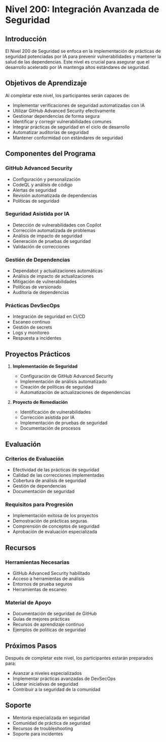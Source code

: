 <!--
Original file: /docs/levels/level-200-security.md
English version: 2023-03-20
Last translation update: 2023-03-20
Translated by: AI Assistant
-->

# Nivel 200: Integración Avanzada de Seguridad

## Introducción

El Nivel 200 de Seguridad se enfoca en la implementación de prácticas de seguridad potenciadas por IA para prevenir vulnerabilidades y mantener la salud de las dependencias. Este nivel es crucial para asegurar que el desarrollo acelerado por IA mantenga altos estándares de seguridad.

## Objetivos de Aprendizaje

Al completar este nivel, los participantes serán capaces de:

- Implementar verificaciones de seguridad automatizadas con IA
- Utilizar GitHub Advanced Security efectivamente
- Gestionar dependencias de forma segura
- Identificar y corregir vulnerabilidades comunes
- Integrar prácticas de seguridad en el ciclo de desarrollo
- Automatizar auditorías de seguridad
- Mantener conformidad con estándares de seguridad

## Componentes del Programa

### GitHub Advanced Security
- Configuración y personalización
- CodeQL y análisis de código
- Alertas de seguridad
- Revisión automatizada de dependencias
- Políticas de seguridad

### Seguridad Asistida por IA
- Detección de vulnerabilidades con Copilot
- Corrección automatizada de problemas
- Análisis de impacto de seguridad
- Generación de pruebas de seguridad
- Validación de correcciones

### Gestión de Dependencias
- Dependabot y actualizaciones automáticas
- Análisis de impacto de actualizaciones
- Mitigación de vulnerabilidades
- Políticas de versionado
- Auditoría de dependencias

### Prácticas DevSecOps
- Integración de seguridad en CI/CD
- Escaneo continuo
- Gestión de secrets
- Logs y monitoreo
- Respuesta a incidentes

## Proyectos Prácticos

1. **Implementación de Seguridad**
   - Configuración de GitHub Advanced Security
   - Implementación de análisis automatizado
   - Creación de políticas de seguridad
   - Automatización de actualizaciones de dependencias

2. **Proyecto de Remediación**
   - Identificación de vulnerabilidades
   - Corrección asistida por IA
   - Implementación de pruebas de seguridad
   - Documentación de procesos

## Evaluación

### Criterios de Evaluación
- Efectividad de las prácticas de seguridad
- Calidad de las correcciones implementadas
- Cobertura de análisis de seguridad
- Gestión de dependencias
- Documentación de seguridad

### Requisitos para Progresión
- Implementación exitosa de los proyectos
- Demostración de prácticas seguras
- Comprensión de conceptos de seguridad
- Aprobación de evaluación especializada

## Recursos

### Herramientas Necesarias
- GitHub Advanced Security habilitado
- Acceso a herramientas de análisis
- Entornos de prueba seguros
- Herramientas de escaneo

### Material de Apoyo
- Documentación de seguridad de GitHub
- Guías de mejores prácticas
- Recursos de aprendizaje continuo
- Ejemplos de políticas de seguridad

## Próximos Pasos

Después de completar este nivel, los participantes estarán preparados para:
- Avanzar a niveles especializados
- Implementar prácticas avanzadas de DevSecOps
- Liderar iniciativas de seguridad
- Contribuir a la seguridad de la comunidad

## Soporte

- Mentoría especializada en seguridad
- Comunidad de práctica de seguridad
- Recursos de troubleshooting
- Soporte para incidentes